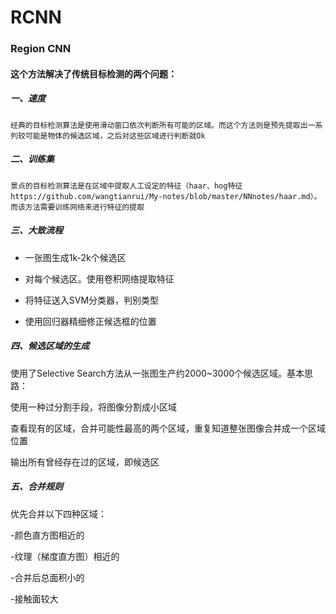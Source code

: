 # RCNN

### Region CNN

#### 这个方法解决了传统目标检测的两个问题：

##### 一、速度

```text
经典的目标检测算法是使用滑动窗口依次判断所有可能的区域。而这个方法则是预先提取出一系列较可能是物体的候选区域，之后对这些区域进行判断就Ok
```

##### 二、训练集

```text
景点的目标检测算法是在区域中提取人工设定的特征（haar、hog特征https://github.com/wangtianrui/My-notes/blob/master/NNnotes/haar.md）。而该方法需要训练网络来进行特征的提取
```

##### 三、大致流程

* 一张图生成1k-2k个候选区


* 对每个候选区。使用卷积网络提取特征
* 将特征送入SVM分类器，判别类型
* 使用回归器精细修正候选框的位置

##### 四、候选区域的生成

使用了Selective Search方法从一张图生产约2000~3000个候选区域。基本思路：

使用一种过分割手段，将图像分割成小区域

查看现有的区域，合并可能性最高的两个区域，重复知道整张图像合并成一个区域位置

输出所有曾经存在过的区域，即候选区

##### 五、合并规则

优先合并以下四种区域：

-颜色直方图相近的

-纹理（梯度直方图）相近的

-合并后总面积小的

-接触面较大

